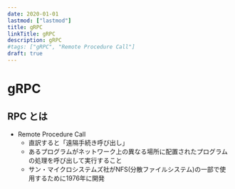 ```yaml
---
date: 2020-01-01
lastmod: ["lastmod"]
title: gRPC
linkTitle: gRPC
description: gRPC
#tags: ["gRPC", "Remote Procedure Call"]
draft: true
---
```


# gRPC

## RPC とは
* Remote Procedure Call
  * 直訳すると「遠隔手続き呼び出し」
  * あるプログラムがネットワーク上の異なる場所に配置されたプログラムの処理を呼び出して実行すること
  * サン・マイクロシステムズ社がNFS(分散ファイルシステム)の一部で使用するために1976年に開発

